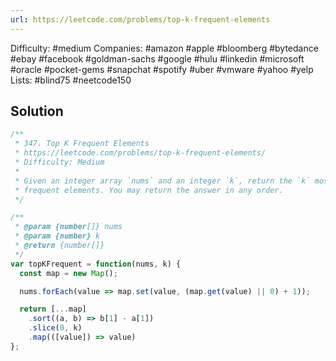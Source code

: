 ```yaml
---
url: https://leetcode.com/problems/top-k-frequent-elements
---
```


Difficulty: #medium
Companies: #amazon #apple #bloomberg #bytedance #ebay #facebook #goldman-sachs #google #hulu #linkedin #microsoft #oracle #pocket-gems #snapchat #spotify #uber #vmware #yahoo #yelp
Lists: #blind75 #neetcode150

## Solution

```javascript
/**
 * 347. Top K Frequent Elements
 * https://leetcode.com/problems/top-k-frequent-elements/
 * Difficulty: Medium
 *
 * Given an integer array `nums` and an integer `k`, return the `k` most
 * frequent elements. You may return the answer in any order.
 */

/**
 * @param {number[]} nums
 * @param {number} k
 * @return {number[]}
 */
var topKFrequent = function(nums, k) {
  const map = new Map();

  nums.forEach(value => map.set(value, (map.get(value) || 0) + 1));

  return [...map]
    .sort((a, b) => b[1] - a[1])
    .slice(0, k)
    .map(([value]) => value)
};

```
